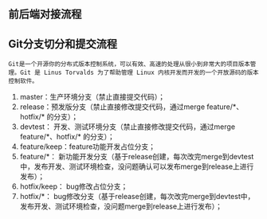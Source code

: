 ## 前后端对接流程





## Git分支切分和提交流程

```
Git是一个开源你的分布式版本控制系统，可以有效、高速的处理从很小到非常大的项目版本管理。Git 是 Linus Torvalds 为了帮助管理 Linux 内核开发而开发的一个开放源码的版本控制软件。
```

1. master：生产环境分支（禁止直接提交代码）；
2. release：预发版分支（禁止直接修改提交代码，通过merge feature/\*、hotfix/\* 的分支）；
3. devtest： 开发、测试环境分支（禁止直接修改提交代码，通过merge feature/\*、hotfix/\* 的分支）；
4. feature/keep：feature功能开发占位分支；
5. feature/*： 新功能开发分支（基于release创建，每次改完merge到devtest中，发布开发、测试环境检查，没问题确认可以发布merge到release上进行发布）；
6. hotfix/keep： bug修改占位分支；
7. hotfix/*： bug修改分支（基于release创建，每次改完merge到devtest中，发布开发、测试环境检查，没问题merge到release上进行发布）；





